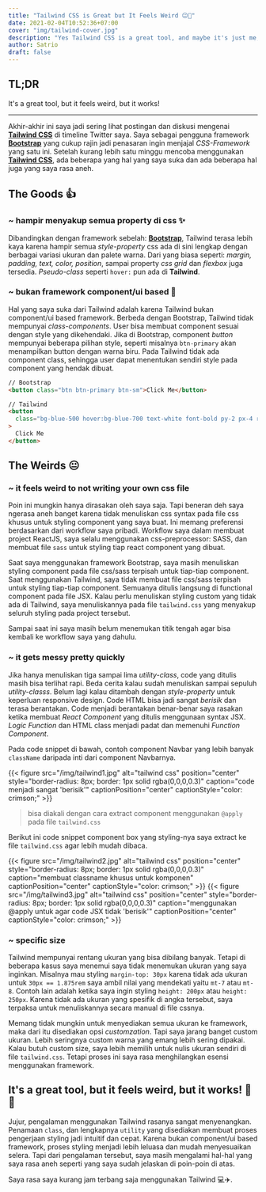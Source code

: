 ```yaml
---
title: "Tailwind CSS is Great but It Feels Weird 😐😬"
date: 2021-02-04T10:52:36+07:00
cover: "img/tailwind-cover.jpg"
description: "Yes Tailwind CSS is a great tool, and maybe it's just me, but it feels weird to not write dedicated css files with css syntax for specific components/pages that I built 😐😬"
author: Satrio
draft: false
---
```


## TL;DR

It's a great tool, but it feels weird, but it works!

---

Akhir-akhir ini saya jadi sering lihat postingan dan diskusi mengenai **[Tailwind CSS](tailwindcss.com/)** di timeline Twitter saya. Saya sebagai pengguna framework **[Bootstrap](getbootstrap.com/)** yang cukup rajin jadi penasaran ingin menjajal _CSS-Framework_ yang satu ini. Setelah kurang lebih satu minggu mencoba menggunakan **[Tailwind CSS](tailwindcss.com/)**, ada beberapa yang hal yang saya suka dan ada beberapa hal juga yang saya rasa aneh.

## The Goods 👍

### ~ hampir menyakup semua property di css ✨

Dibandingkan dengan framework sebelah: **[Bootstrap](getbootstrap.com/)**, Tailwind terasa lebih kaya karena hampir semua _style-property_ css ada di sini lengkap dengan berbagai variasi ukuran dan palete warna. Dari yang biasa seperti: _margin, padding, text, color, position_, sampai property _css grid_ dan _flexbox_ juga tersedia. _Pseudo-class_ seperti `hover:` pun ada di **Tailwind**.

### ~ bukan framework component/ui based 🎨

Hal yang saya suka dari Tailwind adalah karena Tailwind bukan component/ui based framework. Berbeda dengan Bootstrap, Tailwind tidak mempunyai _class-components_. User bisa membuat component sesuai dengan style yang dikehendaki. Jika di Bootstrap, component _button_ mempunyai beberapa pilihan style, seperti misalnya `btn-primary` akan menampilkan button dengan warna biru. Pada Tailwind tidak ada component class, sehingga user dapat menentukan sendiri style pada component yang hendak dibuat.

```html
// Bootstrap
<button class="btn btn-primary btn-sm">Click Me</button>

// Tailwind
<button
  class="bg-blue-500 hover:bg-blue-700 text-white font-bold py-2 px-4 rounded"
>
  Click Me
</button>
```

## The Weirds 😐

### ~ it feels weird to not writing your own css file

Poin ini mungkin hanya dirasakan oleh saya saja. Tapi beneran deh saya ngerasa aneh banget karena tidak menuliskan css syntax pada file css khusus untuk styling component yang saya buat. Ini memang preferensi berdasarkan dari workflow saya pribadi. Workflow saya dalam membuat project ReactJS, saya selalu menggunakan css-preprocessor: SASS, dan membuat file `sass` untuk styling tiap react component yang dibuat.

Saat saya menggunakan framework Bootstrap, saya masih menuliskan styling component pada file css/sass terpisah untuk tiap-tiap component. Saat menggunakan Tailwind, saya tidak membuat file css/sass terpisah untuk styling tiap-tiap component. Semuanya ditulis langsung di functional component pada file JSX. Kalau perlu menuliskan styling custom yang tidak ada di Tailwind, saya menuliskannya pada file `tailwind.css` yang menyakup seluruh styling pada project tersebut.

Sampai saat ini saya masih belum menemukan titik tengah agar bisa kembali ke workflow saya yang dahulu.

### ~ it gets messy pretty quickly

Jika hanya menuliskan tiga sampai lima _utility-class_, code yang ditulis masih bisa terlihat rapi. Beda cerita kalau sudah menuliskan sampai sepuluh _utility-classs_. Belum lagi kalau ditambah dengan _style-property_ untuk keperluan responsive design. Code HTML bisa jadi sangat _berisik_ dan terasa berantakan. Code menjadi berantakan benar-benar saya rasakan ketika membuat _React Component_ yang ditulis menggunaan syntax JSX. _Logic Function_ dan HTML class menjadi padat dan memenuhi _Function Component_.

Pada code snippet di bawah, contoh component Navbar yang lebih banyak `className` daripada inti dari component Navbarnya.

{{< figure src="/img/tailwind1.jpg" alt="tailwind css" position="center" style="border-radius: 8px; border: 1px solid rgba(0,0,0,0.3)" caption="code menjadi sangat 'berisik'" captionPosition="center" captionStyle="color: crimson;" >}}

> bisa diakali dengan cara extract component menggunakan `@apply` pada file `tailwind.css`

Berikut ini code snippet component box yang styling-nya saya extract ke file `tailwind.css` agar lebih mudah dibaca.

{{< figure src="/img/tailwind2.jpg" alt="tailwind css" position="center" style="border-radius: 8px; border: 1px solid rgba(0,0,0,0.3)" caption="membuat classname khusus untuk komponen" captionPosition="center" captionStyle="color: crimson;" >}}
{{< figure src="/img/tailwind3.jpg" alt="tailwind css" position="center" style="border-radius: 8px; border: 1px solid rgba(0,0,0,0.3)" caption="menggunakan @apply untuk agar code JSX tidak 'berisik'" captionPosition="center" captionStyle="color: crimson;" >}}

### ~ specific size

Tailwind mempunyai rentang ukuran yang bisa dibilang banyak. Tetapi di beberapa kasus saya menemui saya tidak menemukan ukuran yang saya inginkan. Misalnya mau styling `margin-top: 30px` karena tidak ada ukuran untuk `30px == 1.875rem` saya ambil nilai yang mendekati yaitu `mt-7` atau `mt-8`. Contoh lain adalah ketika saya ingin styling `height: 200px` atau `height: 250px`. Karena tidak ada ukuran yang spesifik di angka tersebut, saya terpaksa untuk menuliskannya secara manual di file cssnya.

Memang tidak mungkin untuk menyediakan semua ukuran ke framework, maka dari itu disediakan opsi _customzation_. Tapi saya jarang banget custom ukuran. Lebih seringnya custom warna yang emang lebih sering dipakai. Kalau butuh custom size, saya lebih memilih untuk nulis ukuran sendiri di file `tailwind.css`. Tetapi proses ini saya rasa menghilangkan esensi menggunakan framework.

## It's a great tool, but it feels weird, but it works! 🤙🤙

Jujur, pengalaman menggunakan Tailwind rasanya sangat menyenangkan. Penamaan `class`, dan lengkapnya `utility` yang disediakan membuat proses pengerjaan styling jadi intuitif dan cepat. Karena bukan component/ui based framework, proses styling menjadi lebih leluasa dan mudah menyesuaikan selera. Tapi dari pengalaman tersebut, saya masih mengalami hal-hal yang saya rasa aneh seperti yang saya sudah jelaskan di poin-poin di atas.

Saya rasa saya kurang jam terbang saja menggunakan Tailwind 💻✈️.
